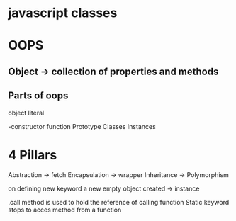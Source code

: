 # javascript classes  
# OOPS
## Object -> collection of properties and methods
## Parts of oops
object literal

-constructor function
Prototype
Classes
Instances

# 4 Pillars
Abstraction -> fetch
Encapsulation -> wrapper
Inheritance ->
Polymorphism


on defining new keyword a new empty object created -> instance 


<!-- Call Bind and Apply -->
.call method is used to hold the reference  of calling function 
Static keyword stops to acces method from a function 


